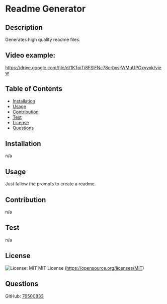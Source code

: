 
  # Readme Generator
  
  ## Description
  Generates high quality readme files. 
  ## Video example: 
  https://drive.google.com/file/d/1KToiTi8FSlFNc78crbxsrWMuUPOxyvxk/view
  ## Table of Contents
  - [Installation](#installation)
  - [Usage](#usage)
  - [Contribution](#contribution)
  - [Test](#test)
  - [License](#license)
  - [Questions](#questions)
  
  ## Installation
  n/a
  
  ## Usage
  Just fallow the prompts to create a readme.
  
  ## Contribution
  n/a
  
  ## Test
  n/a
  
  ## License
  ![License: MIT](https://img.shields.io/badge/License-MIT-yellow.svg) MIT License (https://opensource.org/licenses/MIT)
  
  ## Questions
  GitHub: [76500833](https://github.com/76500833)
  